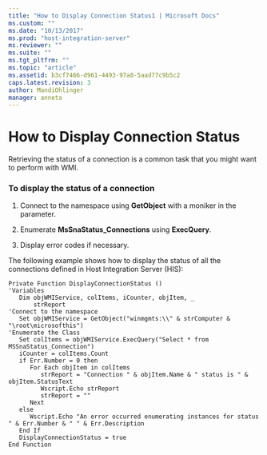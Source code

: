 ```yaml
---
title: "How to Display Connection Status1 | Microsoft Docs"
ms.custom: ""
ms.date: "10/13/2017"
ms.prod: "host-integration-server"
ms.reviewer: ""
ms.suite: ""
ms.tgt_pltfrm: ""
ms.topic: "article"
ms.assetid: b3cf7466-d961-4493-97a8-5aad77c9b5c2
caps.latest.revision: 3
author: MandiOhlinger
manager: anneta
---
```

# How to Display Connection Status
Retrieving the status of a connection is a common task that you might want to perform with WMI.  
  
### To display the status of a connection  
  
1.  Connect to the namespace using **GetObject** with a moniker in the parameter.  
  
2.  Enumerate **MsSnaStatus_Connections** using **ExecQuery**.  
  
3.  Display error codes if necessary.  
  
 The following example shows how to display the status of all the connections defined in Host Integration Server (HIS):  
  
```  
Private Function DisplayConnectionStatus ()  
'Variables  
   Dim objWMIService, colItems, iCounter, objItem, _  
       strReport  
'Connect to the namespace  
   Set objWMIService = GetObject("winmgmts:\\" & strComputer & "\root\microsofthis")  
'Enumerate the Class  
   Set colItems = objWMIService.ExecQuery("Select * from MSSnaStatus_Connection")  
   iCounter = colItems.Count  
   if Err.Number = 0 then  
      For Each objItem in colItems  
         strReport = "Connection " & objItem.Name & " status is " & objItem.StatusText     
         Wscript.Echo strReport  
         strReport = ""        
      Next  
   else  
      Wscript.Echo "An error occurred enumerating instances for status " & Err.Number & " " & Err.Description  
   End If  
   DisplayConnectionStatus = true  
End Function  
  
```